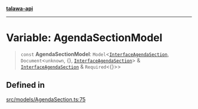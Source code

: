 [**talawa-api**](../../../README.md)

***

# Variable: AgendaSectionModel

> `const` **AgendaSectionModel**: `Model`\<[`InterfaceAgendaSection`](../interfaces/InterfaceAgendaSection.md), `Document`\<`unknown`, \{\}, [`InterfaceAgendaSection`](../interfaces/InterfaceAgendaSection.md)\> & [`InterfaceAgendaSection`](../interfaces/InterfaceAgendaSection.md) & `Required`\<\{\}\>\>

## Defined in

[src/models/AgendaSection.ts:75](https://github.com/Suyash878/talawa-api/blob/b5a9d8b4a1ea678a3d6f5b710b3721f91a3052fc/src/models/AgendaSection.ts#L75)
